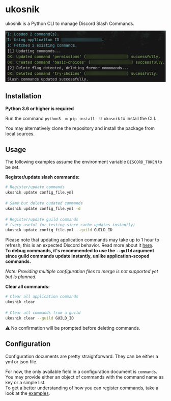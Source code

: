 # ukosnik

ukosnik is a Python CLI to manage Discord Slash Commands.

<!-- External image URL to make PyPI display it -->
![Insert/update demo output](https://raw.githubusercontent.com/Unoqwy/ukosnik/master/demo/screenshot-update.png "comamnd: ukosnik update <config> -d")

## Installation

**Python 3.6 or higher is required**

Run the command `python3 -m pip install -U ukosnik` to install the CLI.  

You may alternatively clone the repository and install the package from local sources.

## Usage

The following examples assume the environment variable `DISCORD_TOKEN` to be set.  

**Register/update slash commands:**  

```sh
# Register/update commands
ukosnik update config_file.yml

# Same but delete oudated commands
ukosnik update config_file.yml -d

# Register/update guild commands
# (very useful for testing since cache updates instantly)
ukosnik update config_file.yml --guild GUILD_ID
```

Please note that updating application commands may take up to 1 hour to refresh, this is an expected Discord behavior.
Read more about it [here](https://discord.com/developers/docs/interactions/slash-commands#registering-a-command).  
**To debug commands, it's recommended to use the `--guild` argument since guild commands update instantly, unlike application-scoped commands.**

*Note: Providing multiple configuration files to merge is not supported yet but is planned.*

**Clear all commands:**  

```sh
# Clear all application commands
ukosnik clear

# Clear all commands from a guild
ukosnik clear --guild GUILD_ID
```

⚠️ No confirmation will be prompted before deleting commands.

## Configuration

Configuration documents are pretty straighforward. They can be either a yml or json file.

For now, the only available field in a configuration document is `commands`. You may provide either an object of commands with the command name as key or a simple list.  
To get a better understanding of how you can register commands, take a look at the [examples](./examples).

